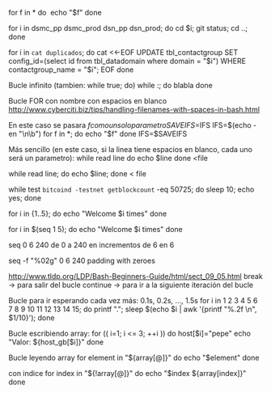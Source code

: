 for f in *
do
  echo "$f"
done

for i in dsmc_pp dsmc_prod dsn_pp dsn_prod; do cd $i; git status; cd ..; done

for i in `cat duplicados`; do cat <<-EOF
UPDATE tbl_contactgroup SET config_id=(select id from tbl_datadomain where domain = "$i") WHERE contactgroup_name = "$i";
EOF
done



Bucle infinito (tambien: while true; do)
while :; do
  blabla
done


Bucle FOR con nombre con espacios en blanco
http://www.cyberciti.biz/tips/handling-filenames-with-spaces-in-bash.html

En este caso se pasara $f como un solo parametro
SAVEIFS=$IFS
IFS=$(echo -en "\n\b")
for f in *; do
 echo "$f"
done
IFS=$SAVEIFS


Más sencillo (en este caso, si la linea tiene espacios en blanco, cada uno será un parametro):
while read line
do
  echo $line
done <file

while read line; do echo $line; done < file

while test `bitcoind -testnet getblockcount` -eq 50725; do sleep 10; echo yes; done

for i in {1..5}; do
   echo "Welcome $i times"
done

for i in $(seq 1 5); do
   echo "Welcome $i times"
done

seq 0 6 240
de 0 a 240 en incrementos de 6 en 6

seq -f "%02g" 0 6 240
padding with zeroes


http://www.tldp.org/LDP/Bash-Beginners-Guide/html/sect_09_05.html
break -> para salir del bucle
continue -> para ir a la siguiente iteración del bucle

Bucle para ir esperando cada vez más: 0.1s, 0.2s, ..., 1.5s
for i in 1 2 3 4 5 6 7 8 9 10 11 12 13 14 15; do printf "."; sleep $(echo $i | awk '{printf "%.2f \n", $1/10}'); done



Bucle escribiendo array:
for (( i=1; i <= 3; ++i ))
do
  host[$i]="pepe"
  echo "Valor: ${host_gb[$i]}"
done


Bucle leyendo array
for element in "${array[@]}"
do
    echo "$element"
done

con indice
for index in "${!array[@]}"
do
    echo "$index ${array[index]}"
done
